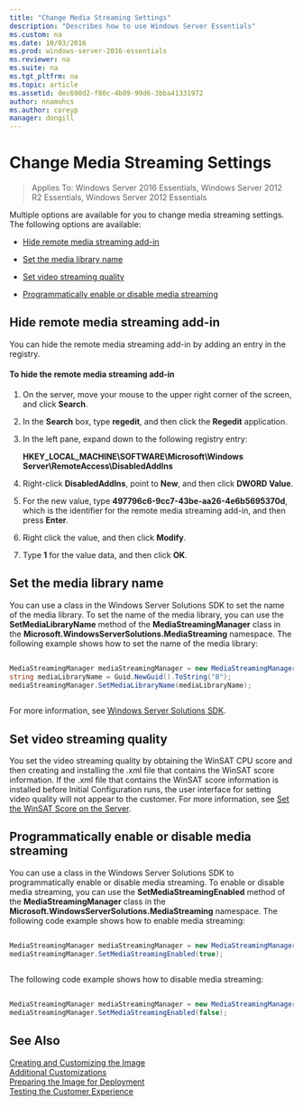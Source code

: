 ```yaml
---
title: "Change Media Streaming Settings"
description: "Describes how to use Windows Server Essentials"
ms.custom: na
ms.date: 10/03/2016
ms.prod: windows-server-2016-essentials
ms.reviewer: na
ms.suite: na
ms.tgt_pltfrm: na
ms.topic: article
ms.assetid: dec690d2-f80c-4b09-99d6-3bba41331972
author: nnamuhcs
ms.author: coreyp
manager: dongill
---
```


# Change Media Streaming Settings

>Applies To: Windows Server 2016 Essentials, Windows Server 2012 R2 Essentials, Windows Server 2012 Essentials

Multiple options are available for you to change media streaming settings. The following options are available:  
  
-   [Hide remote media streaming add-in](Change-Media-Streaming-Settings.md#BKMK_DisableRemote)  
  
-   [Set the media library name](Change-Media-Streaming-Settings.md#BKMK_LibraryName)  
  
-   [Set video streaming quality](Change-Media-Streaming-Settings.md#BKMK_StreamingQuality)  
  
-   [Programmatically enable or disable media streaming](Change-Media-Streaming-Settings.md#BKMK_Program)  
  
##  <a name="BKMK_DisableRemote"></a> Hide remote media streaming add-in  
 You can hide the remote media streaming add-in by adding an entry in the registry.  
  
#### To hide the remote media streaming add-in  
  
1.  On the server, move your mouse to the upper right corner of the screen, and click **Search**.  
  
2.  In the **Search** box, type **regedit**, and then click the **Regedit** application.  
  
3.  In the left pane, expand down to the following registry entry:  
  
     **HKEY_LOCAL_MACHINE\SOFTWARE\Microsoft\Windows Server\RemoteAccess\DisabledAddIns**  
  
4.  Right-click **DisabledAddIns**, point to **New**, and then click **DWORD Value**.  
  
5.  For the new value, type **497796c6-9cc7-43be-aa26-4e6b5695370d**, which is the identifier for the remote media streaming add-in, and then press **Enter**.  
  
6.  Right click the value, and then click **Modify**.  
  
7.  Type **1** for the value data, and then click **OK**.  
  
##  <a name="BKMK_LibraryName"></a> Set the media library name  
 You can use a class in the Windows Server Solutions SDK to set the name of the media library. To set the name of the media library, you can use the **SetMediaLibraryName** method of the **MediaStreamingManager** class in the **Microsoft.WindowsServerSolutions.MediaStreaming** namespace. The following example shows how to set the name of the media library:  
  
```c#  
  
MediaStreamingManager mediaStreamingManager = new MediaStreamingManager();  
string mediaLibraryName = Guid.NewGuid().ToString("B");   
mediaStreamingManager.SetMediaLibraryName(mediaLibraryName);  
  
```  
  
 For more information, see [Windows Server Solutions SDK](https://go.microsoft.com/fwlink/?LinkID=248648).  
  
##  <a name="BKMK_StreamingQuality"></a> Set video streaming quality  
 You set the video streaming quality by obtaining the WinSAT CPU score and then creating and installing the .xml file that contains the WinSAT score information. If the .xml file that contains the WinSAT score information is installed before Initial Configuration runs, the user interface for setting video quality will not appear to the customer. For more information, see [Set the WinSAT Score on the Server](Set-the-WinSAT-Score-on-the-Server.md).  
  
##  <a name="BKMK_Program"></a> Programmatically enable or disable media streaming  
 You can use a class in the Windows Server Solutions SDK to programmatically enable or disable media streaming. To enable or disable media streaming, you can use the **SetMediaStreamingEnabled** method of the **MediaStreamingManager** class in the **Microsoft.WindowsServerSolutions.MediaStreaming** namespace. The following code example shows how to enable media streaming:  
  
```c#  
  
MediaStreamingManager mediaStreamingManager = new MediaStreamingManager();  
mediaStreamingManager.SetMediaStreamingEnabled(true);  
  
```  
  
 The following code example shows how to disable media streaming:  
  
```c#  
  
MediaStreamingManager mediaStreamingManager = new MediaStreamingManager();  
mediaStreamingManager.SetMediaStreamingEnabled(false);  
```  
  
## See Also  
 [Creating and Customizing the Image](Creating-and-Customizing-the-Image.md)   
 [Additional Customizations](Additional-Customizations.md)   
 [Preparing the Image for Deployment](Preparing-the-Image-for-Deployment.md)   
 [Testing the Customer Experience](Testing-the-Customer-Experience.md)
